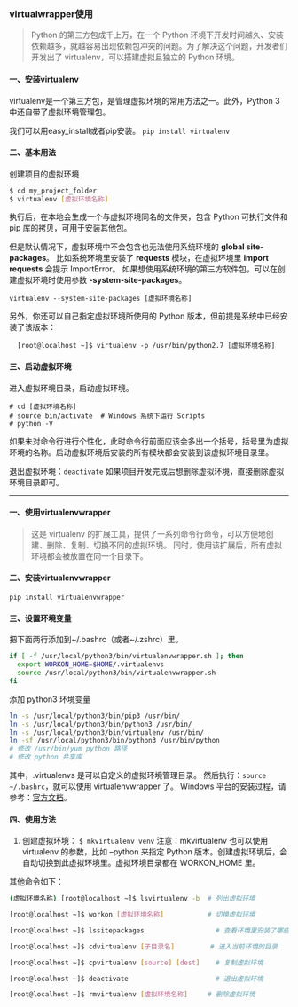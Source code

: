 ### virtualwrapper使用
>Python 的第三方包成千上万，在一个 Python 环境下开发时间越久、安装依赖越多，就越容易出现依赖包冲突的问题。为了解决这个问题，开发者们开发出了 virtualenv，可以搭建虚拟且独立的 Python 环境。

#### 一、安装virtualenv

virtualenv是一个第三方包，是管理虚拟环境的常用方法之一。此外，Python 3 中还自带了虚拟环境管理包。

我们可以用easy_install或者pip安装。
`pip install virtualenv`
#### 二、基本用法

创建项目的虚拟环境
```bash
$ cd my_project_folder
$ virtualenv [虚拟环境名称]
```
执行后，在本地会生成一个与虚拟环境同名的文件夹，包含 Python 可执行文件和 pip 库的拷贝，可用于安装其他包。

但是默认情况下，虚拟环境中不会包含也无法使用系统环境的 **global site-packages**。
比如系统环境里安装了 **requests** 模块，在虚拟环境里 **import requests** 会提示 ImportError。
如果想使用系统环境的第三方软件包，可以在创建虚拟环境时使用参数 **-system-site-packages**。

`virtualenv --system-site-packages [虚拟环境名称]`

另外，你还可以自己指定虚拟环境所使用的 Python 版本，但前提是系统中已经安装了该版本：

`  [root@localhost ~]$ virtualenv -p /usr/bin/python2.7 [虚拟环境名称]`

#### 三、启动虚拟环境

进入虚拟环境目录，启动虚拟环境。
```
# cd [虚拟环境名称]
# source bin/activate  # Windows 系统下运行 Scripts
# python -V
```

如果未对命令行进行个性化，此时命令行前面应该会多出一个括号，括号里为虚拟环境的名称。启动虚拟环境后安装的所有模块都会安装到该虚拟环境目录里。

退出虚拟环境：`deactivate`
如果项目开发完成后想删除虚拟环境，直接删除虚拟环境目录即可。

------------------------------------------------------------------------------------------------------------------------------------------------

#### 一、使用virtualenvwrapper
>这是 virtualenv 的扩展工具，提供了一系列命令行命令，可以方便地创建、删除、复制、切换不同的虚拟环境。
同时，使用该扩展后，所有虚拟环境都会被放置在同一个目录下。

#### 二、安装virtualenvwrapper
  `pip install virtualenvwrapper`

#### 三、设置环境变量
  把下面两行添加到~/.bashrc（或者~/.zshrc）里。

  ```bash
  if [ -f /usr/local/python3/bin/virtualenvwrapper.sh ]; then
    export WORKON_HOME=$HOME/.virtualenvs
    source /usr/local/python3/bin/virtualenvwrapper.sh
  fi
  ```

  添加 python3 环境变量
  ```bash
  ln -s /usr/local/python3/bin/pip3 /usr/bin/
  ln -s /usr/local/python3/bin/python3 /usr/bin/
  ln -s /usr/local/python3/bin/virtualenv /usr/bin/
  ln -sf /usr/local/python3/bin/python3 /usr/bin/python
  # 修改 /usr/bin/yum python 路径
  # 修改 python 共享库
  ```

  其中，.virtualenvs 是可以自定义的虚拟环境管理目录。
  然后执行：`source ~/.bashrc`，就可以使用 virtualenvwrapper 了。
  Windows 平台的安装过程，请参考：[官方文档](https://virtualenvwrapper.readthedocs.io/en/latest/install.html)。

#### 四、使用方法

1. 创建虚拟环境：
`$ mkvirtualenv venv`
注意：mkvirtualenv 也可以使用 virtualenv 的参数，比如 –python 来指定 Python 版本。创建虚拟环境后，会自动切换到此虚拟环境里。虚拟环境目录都在 WORKON_HOME 里。

其他命令如下：
```bash
(虚拟环境名称) [root@localhost ~]$ lsvirtualenv -b  # 列出虚拟环境

[root@localhost ~]$ workon [虚拟环境名称]           # 切换虚拟环境

[root@localhost ~]$ lssitepackages                  # 查看环境里安装了哪些包

[root@localhost ~]$ cdvirtualenv [子目录名]         # 进入当前环境的目录

[root@localhost ~]$ cpvirtualenv [source] [dest]    # 复制虚拟环境

[root@localhost ~]$ deactivate                      # 退出虚拟环境

[root@localhost ~]$ rmvirtualenv [虚拟环境名称]     # 删除虚拟环境
```




